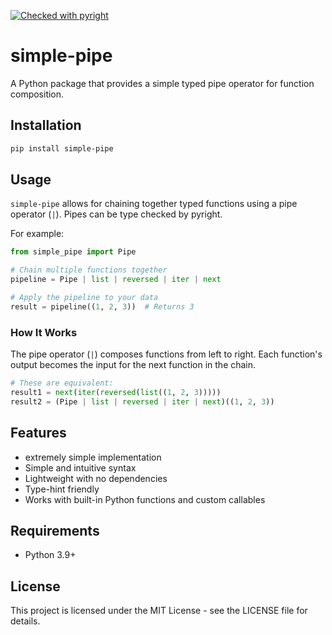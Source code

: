 [![Checked with pyright](https://microsoft.github.io/pyright/img/pyright_badge.svg)](https://microsoft.github.io/pyright/)

# simple-pipe

A Python package that provides a simple typed pipe operator for function composition.

## Installation

```bash
pip install simple-pipe
```

## Usage

`simple-pipe` allows for chaining together typed functions using a pipe operator (`|`). Pipes can be type checked by pyright.

For example:
```python
from simple_pipe import Pipe

# Chain multiple functions together
pipeline = Pipe | list | reversed | iter | next

# Apply the pipeline to your data
result = pipeline((1, 2, 3))  # Returns 3
```

### How It Works

The pipe operator (`|`) composes functions from left to right. Each function's output becomes the input for the next function in the chain.

```python
# These are equivalent:
result1 = next(iter(reversed(list((1, 2, 3)))))
result2 = (Pipe | list | reversed | iter | next)((1, 2, 3))
```

## Features
- extremely simple implementation
- Simple and intuitive syntax
- Lightweight with no dependencies
- Type-hint friendly
- Works with built-in Python functions and custom callables

## Requirements

- Python 3.9+

## License

This project is licensed under the MIT License - see the LICENSE file for details.
